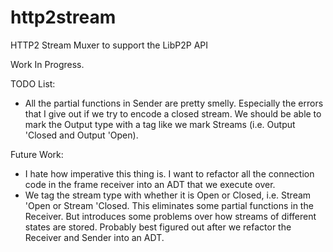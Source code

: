 # http2stream
HTTP2 Stream Muxer to support the LibP2P API

Work In Progress.

TODO List:
- All the partial functions in Sender are pretty smelly. Especially the errors that I give out if we try to encode a closed stream. We should be able to mark the Output type with a tag like we mark Streams (i.e. Output 'Closed and Output 'Open).

Future Work:
- I hate how imperative this thing is. I want to refactor all the connection code in the frame receiver into an ADT that we execute over.
- We tag the stream type with whether it is Open or Closed, i.e. Stream 'Open or Stream 'Closed. This eliminates some partial functions in the Receiver. But introduces some problems over how streams of different states are stored. Probably best figured out after we refactor the Receiver and Sender into an ADT.
